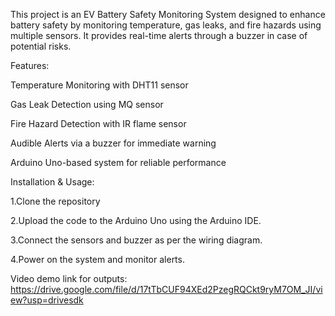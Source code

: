 This project is an EV Battery Safety Monitoring System designed to enhance battery safety by monitoring temperature, gas leaks, and fire hazards using multiple sensors. It provides real-time alerts through a buzzer in case of potential risks.


Features:

Temperature Monitoring with DHT11 sensor

Gas Leak Detection using MQ sensor

Fire Hazard Detection with IR flame sensor

Audible Alerts via a buzzer for immediate warning

Arduino Uno-based system for reliable performance


Installation & Usage:

1.Clone the repository

2.Upload the code to the Arduino Uno using the Arduino IDE.

3.Connect the sensors and buzzer as per the wiring diagram.

4.Power on the system and monitor alerts.


Video demo link for outputs: https://drive.google.com/file/d/17tTbCUF94XEd2PzegRQCkt9ryM7OM_JI/view?usp=drivesdk
